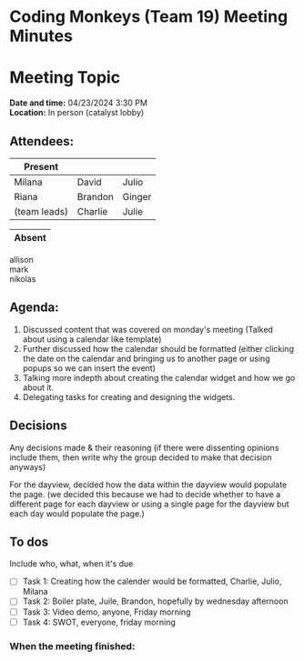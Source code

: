 # Coding Monkeys (Team 19) Meeting Minutes
# Meeting Topic

**Date and time:** 04/23/2024 3:30 PM  
**Location:** In person (catalyst lobby)

<!-- Note which members are present / absent (our team has 11 people) -->
## Attendees:
| Present      |             |            |
| -----------  | ----------- |----------- |
| Milana       | David       | Julio      |
| Riana        | Brandon     | Ginger     |
| (team leads) | Charlie     | Julie      |

<!--If no one is absent you can delete this, else move their names to the table -->
| Absent       |
| -----------  |
allison       
mark    
nikolas


## Agenda:
1. Discussed content that was covered on monday's meeting (Talked about using a calendar like template)
2. Further discussed how the calendar should be formatted (either clicking the date on the calendar and bringing us to another page or using popups so we can insert the event)
3. Talking more indepth about creating the calendar widget and how we go about it.
4. Delegating tasks for creating and designing the widgets.

## Decisions
Any decisions made & their reasoning (if there were dissenting opinions include them, then write why the group decided to make that decision anyways)

For the dayview, decided how the data within the dayview would populate the page. (we decided this because we had to decide whether to have a different page for each dayview or using a single page for the dayview but each day would populate the page.)



## To dos 
Include who, what, when it's due
- [ ] Task 1: Creating how the calender would be formatted, Charlie, Julio, Milana
- [ ] Task 2: Boiler plate, Juile, Brandon, hopefully by wednesday afternoon
- [ ] Task 3: Video demo, anyone, Friday morning
- [ ] Task 4: SWOT, everyone, friday morning

### When the meeting finished: 
